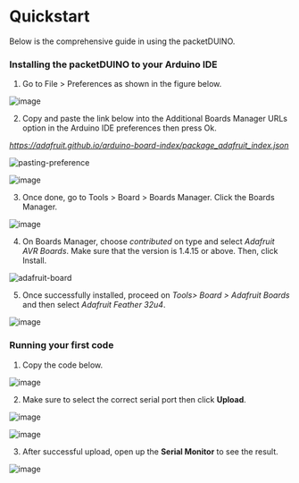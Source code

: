# Quickstart

Below is the comprehensive guide in using the packetDUINO.

### Installing the packetDUINO to your Arduino IDE

1. Go to File > Preferences as shown in the figure below.

![image](https://user-images.githubusercontent.com/110519487/182997548-f8b14bdc-e61a-4f08-86bc-321994d06c52.png)

2. Copy and paste the link below into the Additional Boards Manager URLs option in the Arduino IDE preferences then press Ok.

*https://adafruit.github.io/arduino-board-index/package_adafruit_index.json*

![pasting-preference](https://user-images.githubusercontent.com/110519487/182998070-5bb4e0b7-f43f-4fe7-b995-e129038cf194.png)

![image](https://user-images.githubusercontent.com/110519487/182998283-1ba3e75f-f1ab-40c9-a14a-c954bad4cef6.png)

3. Once done, go to Tools > Board > Boards Manager. Click the Boards Manager.

![image](https://user-images.githubusercontent.com/110519487/182998540-2706f592-7d1d-4f7f-bcb3-85e792b3230d.png)

4. On Boards Manager, choose *contributed* on type and select *Adafruit AVR Boards*. Make sure that the version is 1.4.15 or above. Then, click Install.

![adafruit-board](https://user-images.githubusercontent.com/110519487/182998979-9e97ece9-0b0b-4d16-b08d-41eb80b0db92.png)

5. Once successfully installed, proceed on *Tools> Board > Adafruit Boards* and then select *Adafruit Feather 32u4*.

![image](https://user-images.githubusercontent.com/110519487/182999273-248612b0-b5dd-447e-bac0-ca130fa88516.png)

### Running your first code

1. Copy the code below.

![image](https://user-images.githubusercontent.com/110519487/183000139-f101e183-7817-4f4e-a3eb-d2db8899fc59.png)


2. Make sure to select the correct serial port then click **Upload**.

![image](https://user-images.githubusercontent.com/110519487/183000267-1e5c07b5-3a59-44d4-838d-8168448c529e.png)

![image](https://user-images.githubusercontent.com/110519487/183000315-4ca7bfc7-db1c-4146-ae8c-4521fdd05a0d.png)

3. After successful upload, open up the **Serial Monitor** to see the result.

![image](https://user-images.githubusercontent.com/110519487/183000026-d0d828e8-0a70-412c-933d-d4b6e92ba2c1.png)









